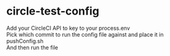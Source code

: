 # circle-test-config

Add your CircleCI API to key to your process.env  
Pick which commit to run the config file against and place it in pushConfig.sh  
And then run the file

